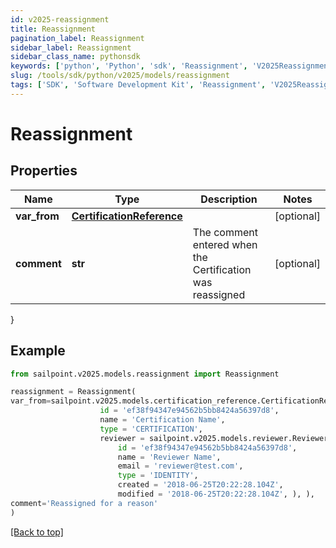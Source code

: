 ```yaml
---
id: v2025-reassignment
title: Reassignment
pagination_label: Reassignment
sidebar_label: Reassignment
sidebar_class_name: pythonsdk
keywords: ['python', 'Python', 'sdk', 'Reassignment', 'V2025Reassignment']
slug: /tools/sdk/python/v2025/models/reassignment
tags: ['SDK', 'Software Development Kit', 'Reassignment', 'V2025Reassignment']
---
```


# Reassignment

## Properties

| Name | Type | Description | Notes |
| --- | --- | --- | --- |
| **var_from** | [**CertificationReference**](certification-reference) |  | [optional] |
| **comment** | **str** | The comment entered when the Certification was reassigned | [optional] |

}

## Example

```python
from sailpoint.v2025.models.reassignment import Reassignment

reassignment = Reassignment(
var_from=sailpoint.v2025.models.certification_reference.CertificationReference(
                    id = 'ef38f94347e94562b5bb8424a56397d8',
                    name = 'Certification Name',
                    type = 'CERTIFICATION',
                    reviewer = sailpoint.v2025.models.reviewer.Reviewer(
                        id = 'ef38f94347e94562b5bb8424a56397d8',
                        name = 'Reviewer Name',
                        email = 'reviewer@test.com',
                        type = 'IDENTITY',
                        created = '2018-06-25T20:22:28.104Z',
                        modified = '2018-06-25T20:22:28.104Z', ), ),
comment='Reassigned for a reason'
)

```

[[Back to top]](#)
